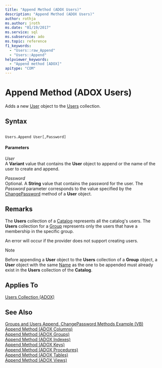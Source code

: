```yaml
---
title: "Append Method (ADOX Users)"
description: "Append Method (ADOX Users)"
author: rothja
ms.author: jroth
ms.date: "01/19/2017"
ms.service: sql
ms.subservice: ado
ms.topic: reference
f1_keywords:
  - "Users::raw_Append"
  - "Users::Append"
helpviewer_keywords:
  - "Append method [ADOX]"
apitype: "COM"
---
```

# Append Method (ADOX Users)
Adds a new [User](./user-object-adox.md) object to the [Users](./users-collection-adox.md) collection.  
  
## Syntax  
  
```  
  
Users.Append User[,Password]  
```  
  
#### Parameters  
 *User*  
 A **Variant** value that contains the **User** object to append or the name of the user to create and append.  
  
 *Password*  
 Optional. A **String** value that contains the password for the user. The *Password* parameter corresponds to the value specified by the [ChangePassword](./changepassword-method-adox.md) method of a **User** object.  
  
## Remarks  
 The **Users** collection of a [Catalog](./catalog-object-adox.md) represents all the catalog's users. The **Users** collection for a [Group](./group-object-adox.md) represents only the users that have a membership in the specific group.  
  
 An error will occur if the provider does not support creating users.  
  
> [!NOTE]
>  Before appending a **User** object to the **Users** collection of a **Group** object, a **User** object with the same [Name](./name-property-adox.md) as the one to be appended must already exist in the **Users** collection of the **Catalog**.  
  
## Applies To  
 [Users Collection (ADOX)](./users-collection-adox.md)  
  
## See Also  
 [Groups and Users Append, ChangePassword Methods Example (VB)](./groups-and-users-append-changepassword-methods-example-vb.md)   
 [Append Method (ADOX Columns)](./append-method-adox-columns.md)   
 [Append Method (ADOX Groups)](./append-method-adox-groups.md)   
 [Append Method (ADOX Indexes)](./append-method-adox-indexes.md)   
 [Append Method (ADOX Keys)](./append-method-adox-keys.md)   
 [Append Method (ADOX Procedures)](./append-method-adox-procedures.md)   
 [Append Method (ADOX Tables)](./append-method-adox-tables.md)   
 [Append Method (ADOX Views)](./append-method-adox-views.md)